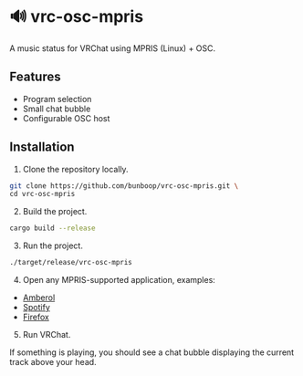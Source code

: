 # 🔊 vrc-osc-mpris

A music status for VRChat using MPRIS (Linux) + OSC.

## Features

* Program selection
* Small chat bubble
* Configurable OSC host

## Installation

1. Clone the repository locally.

```sh
git clone https://github.com/bunboop/vrc-osc-mpris.git \
cd vrc-osc-mpris
```

2. Build the project.

```sh
cargo build --release
```

3. Run the project.

```sh
./target/release/vrc-osc-mpris
```

4. Open any MPRIS-supported application, examples:

* [Amberol](https://apps.gnome.org/Amberol/)
* [Spotify](https://flathub.org/apps/com.spotify.Client)
* [Firefox](https://flathub.org/apps/org.mozilla.firefox)

5. Run VRChat.

If something is playing, you should see a chat bubble displaying the current track above your head.
